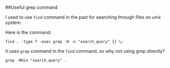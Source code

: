 ##Useful grep command

I used to use `find` command in the past for searching through files on unix system.

Here is the command:

```
find . -type f -exec grep -H -n "search_query" {} \;
```

it uses `grep` command in the `find` command, so why not using grep directly?

```
grep -RHin "search_query" .
```
